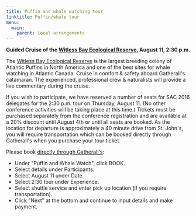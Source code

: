 ```yaml
---
title: Puffin and whale watching tour
linktitle: Puffin/whale tour
menu:
  main:
    parent: Local arrangements
---
```


**Guided Cruise of the
[Witless Bay Ecological Reserve](http://www.env.gov.nl.ca/env/parks/wer/r_wbe/),
August 11, 2:30 p.m.**

The
[Witless Bay Ecological Reserve](http://www.env.gov.nl.ca/env/parks/wer/r_wbe/)
is the largest breeding colony of Atlantic
Puffins in North America and one of the best sites for whale watching in
Atlantic Canada.
Cruise in comfort & safety aboard Gatherall's catamaran.
The experienced, professional crew & naturalists will provide a live commentary
during the cruise.

If you wish to participate, we have reserved a number of seats for SAC 2016
delegates for the 2:30 p.m. tour on Thursday, August 11.
(No other conference activities will be taking place at this time.)
Tickets must be purchased separately from the conference registration and are
available at a 20% discount until August 4th or until all seats are booked.
As the location for departure is approximately a 40 minute drive from St.
John's, you will require transportation which can be booked directly through
Gatherall's when you purchase your tour ticket.

Please book [directly through Gatherall's](
  https://bookeo.com/gatheralls/?promotion=SAC2016):

* Under "Puffin and Whale Watch", click BOOK.
* Select details under Participants.
* Select August 11 under Date.
* Select 2:30 tour under Experience.
* Select shuttle service and enter pick up location (if you require transportation).
* Click "Next" at the bottom and continue to input details and make payment.
